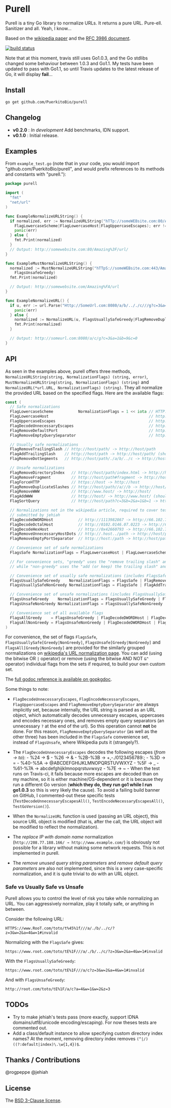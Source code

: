 # Purell

Purell is a tiny Go library to normalize URLs. It returns a pure URL. Pure-ell. Sanitizer and all. Yeah, I know...

Based on the [wikipedia paper][wiki] and the [RFC 3986 document][rfc].

[![build status](https://secure.travis-ci.org/PuerkitoBio/purell.png)](http://travis-ci.org/PuerkitoBio/purell)

Note that at this moment, travis still uses Go1.0.3, and the Go stdlibs changed some behaviour between 1.0.3 and Go1.1. My tests have been updated to pass with Go1.1, so until Travis updates to the latest release of Go, it will display **fail**...

## Install

`go get github.com/PuerkitoBio/purell`

## Changelog

*    **v0.2.0** : *In development* Add benchmarks, IDN support.
*    **v0.1.0** : Initial release.

## Examples

From `example_test.go` (note that in your code, you would import "github.com/PuerkitoBio/purell", and would prefix references to its methods and constants with "purell."):

```go
package purell

import (
  "fmt"
  "net/url"
)

func ExampleNormalizeURLString() {
  if normalized, err := NormalizeURLString("hTTp://someWEBsite.com:80/Amazing%3f/url/",
    FlagLowercaseScheme|FlagLowercaseHost|FlagUppercaseEscapes); err != nil {
    panic(err)
  } else {
    fmt.Print(normalized)
  }
  // Output: http://somewebsite.com:80/Amazing%3F/url/
}

func ExampleMustNormalizeURLString() {
  normalized := MustNormalizeURLString("hTTpS://someWEBsite.com:443/Amazing%fa/url/",
    FlagsUnsafeGreedy)
  fmt.Print(normalized)

  // Output: http://somewebsite.com/Amazing%FA/url
}

func ExampleNormalizeURL() {
  if u, err := url.Parse("Http://SomeUrl.com:8080/a/b/.././c///g?c=3&a=1&b=9&c=0#target"); err != nil {
    panic(err)
  } else {
    normalized := NormalizeURL(u, FlagsUsuallySafeGreedy|FlagRemoveDuplicateSlashes|FlagRemoveFragment)
    fmt.Print(normalized)
  }

  // Output: http://someurl.com:8080/a/c/g?c=3&a=1&b=9&c=0
}
```

## API

As seen in the examples above, purell offers three methods, `NormalizeURLString(string, NormalizationFlags) (string, error)`, `MustNormalizeURLString(string, NormalizationFlags) (string)` and `NormalizeURL(*url.URL, NormalizationFlags) (string)`. They all normalize the provided URL based on the specified flags. Here are the available flags:

```go
const (
  // Safe normalizations
  FlagLowercaseScheme           NormalizationFlags = 1 << iota // HTTP://host -> http://host
  FlagLowercaseHost                                            // http://HOST -> http://host
  FlagUppercaseEscapes                                         // http://host/t%ef -> http://host/t%EF
  FlagDecodeUnnecessaryEscapes                                 // http://host/t%41 -> http://host/tA
  FlagRemoveDefaultPort                                        // http://host:80 -> http://host
  FlagRemoveEmptyQuerySeparator                                // http://host/path? -> http://host/path

  // Usually safe normalizations
  FlagRemoveTrailingSlash // http://host/path/ -> http://host/path
  FlagAddTrailingSlash    // http://host/path -> http://host/path/ (should choose only one of these add/remove trailing slash flags)
  FlagRemoveDotSegments   // http://host/path/./a/b/../c -> http://host/path/a/c

  // Unsafe normalizations
  FlagRemoveDirectoryIndex   // http://host/path/index.html -> http://host/path/
  FlagRemoveFragment         // http://host/path#fragment -> http://host/path
  FlagForceHTTP              // https://host -> http://host
  FlagRemoveDuplicateSlashes // http://host/path//a///b -> http://host/path/a/b
  FlagRemoveWWW              // http://www.host/ -> http://host/
  FlagAddWWW                 // http://host/ -> http://www.host/ (should choose only one of these add/remove WWW flags)
  FlagSortQuery              // http://host/path?c=3&b=2&a=1&b=1 -> http://host/path?a=1&b=1&b=2&c=3

  // Normalizations not in the wikipedia article, required to cover tests cases
  // submitted by jehiah
  FlagDecodeDWORDHost           // http://1113982867 -> http://66.102.7.147
  FlagDecodeOctalHost           // http://0102.0146.07.0223 -> http://66.102.7.147
  FlagDecodeHexHost             // http://0x42660793 -> http://66.102.7.147
  FlagRemoveUnnecessaryHostDots // http://.host../path -> http://host/path
  FlagRemoveEmptyPortSeparator  // http://host:/path -> http://host/path

  // Convenience set of safe normalizations
  FlagsSafe NormalizationFlags = FlagLowercaseHost | FlagLowercaseScheme | FlagUppercaseEscapes | FlagDecodeUnnecessaryEscapes | FlagRemoveDefaultPort | FlagRemoveEmptyQuerySeparator

  // For convenience sets, "greedy" uses the "remove trailing slash" and "remove www. prefix" flags,
  // while "non-greedy" uses the "add (or keep) the trailing slash" and "add www. prefix".

  // Convenience set of usually safe normalizations (includes FlagsSafe)
  FlagsUsuallySafeGreedy    NormalizationFlags = FlagsSafe | FlagRemoveTrailingSlash | FlagRemoveDotSegments
  FlagsUsuallySafeNonGreedy NormalizationFlags = FlagsSafe | FlagAddTrailingSlash | FlagRemoveDotSegments

  // Convenience set of unsafe normalizations (includes FlagsUsuallySafe)
  FlagsUnsafeGreedy    NormalizationFlags = FlagsUsuallySafeGreedy | FlagRemoveDirectoryIndex | FlagRemoveFragment | FlagForceHTTP | FlagRemoveDuplicateSlashes | FlagRemoveWWW | FlagSortQuery
  FlagsUnsafeNonGreedy NormalizationFlags = FlagsUsuallySafeNonGreedy | FlagRemoveDirectoryIndex | FlagRemoveFragment | FlagForceHTTP | FlagRemoveDuplicateSlashes | FlagAddWWW | FlagSortQuery

  // Convenience set of all available flags
  FlagsAllGreedy    = FlagsUnsafeGreedy | FlagDecodeDWORDHost | FlagDecodeOctalHost | FlagDecodeHexHost | FlagRemoveUnnecessaryHostDots | FlagRemoveEmptyPortSeparator
  FlagsAllNonGreedy = FlagsUnsafeNonGreedy | FlagDecodeDWORDHost | FlagDecodeOctalHost | FlagDecodeHexHost | FlagRemoveUnnecessaryHostDots | FlagRemoveEmptyPortSeparator
)
```

For convenience, the set of flags `FlagsSafe`, `FlagsUsuallySafe[Greedy|NonGreedy]`, `FlagsUnsafe[Greedy|NonGreedy]` and `FlagsAll[Greedy|NonGreedy]` are provided for the similarly grouped normalizations on [wikipedia's URL normalization page][wiki]. You can add (using the bitwise OR `|` operator) or remove (using the bitwise AND NOT `&^` operator) individual flags from the sets if required, to build your own custom set.

The [full godoc reference is available on gopkgdoc][godoc].

Some things to note:

*    `FlagDecodeUnnecessaryEscapes`, `FlagEncodeNecessaryEscapes`, `FlagUppercaseEscapes` and `FlagRemoveEmptyQuerySeparator` are always implicitly set, because internally, the URL string is parsed as an URL object, which automatically decodes unnecessary escapes, uppercases and encodes necessary ones, and removes empty query separators (an unnecessary `?` at the end of the url). So this operation cannot **not** be done. For this reason, `FlagRemoveEmptyQuerySeparator` (as well as the other three) has been included in the `FlagsSafe` convenience set, instead of `FlagsUnsafe`, where Wikipedia puts it (strangely?).

*    The `FlagDecodeUnnecessaryEscapes` decodes the following escapes (*from -> to*):
    -    %24 -> $
    -    %26 -> &
    -    %2B-%3B -> +,-./0123456789:;
    -    %3D -> =
    -    %40-%5A -> @ABCDEFGHIJKLMNOPQRSTUVWXYZ
    -    %5F -> _
    -    %61-%7A -> abcdefghijklmnopqrstuvwxyz
    -    %7E -> ~
    -    When the test runs on Travis-ci, it fails because more escapes are decoded than on my machine, so it is either machine/OS-dependent or it is because they run a different Go version (**which they do, they run go1 while I run go1.0.3** so this is very likely the cause). To avoid a failing build banner on GitHub, I commented-out these specific tests (`TestDecodeUnnecessaryEscapesAll()`, `TestEncodeNecessaryEscapesAll()`, `TestGoVersion()`).


*    When the `NormalizeURL` function is used (passing an URL object), this source URL object is modified (that is, after the call, the URL object will be modified to reflect the normalization).

*    The *replace IP with domain name* normalization (`http://208.77.188.166/ → http://www.example.com/`) is obviously not possible for a library without making some network requests. This is not implemented in purell.

*    The *remove unused query string parameters* and *remove default query parameters* are also not implemented, since this is a very case-specific normalization, and it is quite trivial to do with an URL object.

### Safe vs Usually Safe vs Unsafe

Purell allows you to control the level of risk you take while normalizing an URL. You can aggressively normalize, play it totally safe, or anything in between.

Consider the following URL:

`HTTPS://www.RooT.com/toto/t%45%1f///a/./b/../c/?z=3&w=2&a=4&w=1#invalid`

Normalizing with the `FlagsSafe` gives:

`https://www.root.com/toto/tE%1F///a/./b/../c/?z=3&w=2&a=4&w=1#invalid`

With the `FlagsUsuallySafeGreedy`:

`https://www.root.com/toto/tE%1F///a/c?z=3&w=2&a=4&w=1#invalid`

And with `FlagsUnsafeGreedy`:

`http://root.com/toto/tE%1F/a/c?a=4&w=1&w=2&z=3`

## TODOs

*    Try to make jehiah's tests pass (more exactly, support IDNA domains/utf8/unicode encoding/escaping). For now theses tests are commented out.
*    Add a class/default instance to allow specifying custom directory index names? At the moment, removing directory index removes `(^|/)((?:default|index)\.\w{1,4})$`.

## Thanks / Contributions

@rogpeppe
@jehiah

## License

The [BSD 3-Clause license][bsd].

[bsd]: http://opensource.org/licenses/BSD-3-Clause
[wiki]: http://en.wikipedia.org/wiki/URL_normalization
[rfc]: http://tools.ietf.org/html/rfc3986#section-6
[godoc]: http://go.pkgdoc.org/github.com/PuerkitoBio/purell
